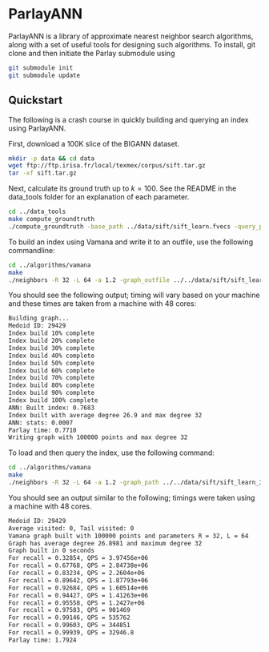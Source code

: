 # ParlayANN

ParlayANN is a library of approximate nearest neighbor search algorithms, along with a set of useful tools for designing such algorithms. To install, git clone and then initiate the Parlay submodule using 

```bash
git submodule init
git submodule update
```

## Quickstart

The following is a crash course in quickly building and querying an index using ParlayANN.

First, download a 100K slice of the BIGANN dataset.

```bash
mkdir -p data && cd data
wget ftp://ftp.irisa.fr/local/texmex/corpus/sift.tar.gz
tar -xf sift.tar.gz
```

Next, calculate its ground truth up to $k=100$. See the README in the data_tools folder for an explanation of each parameter.

```bash
cd ../data_tools
make compute_groundtruth
./compute_groundtruth -base_path ../data/sift/sift_learn.fvecs -query_path ../data/sift/sift_query.fvecs -file_type vec -data_type float -k 100 -dist_func Euclidian -gt_path ../data/sift/sift-100K
```

To build an index using Vamana and write it to an outfile, use the following commandline:
```bash
cd ../algorithms/vamana
make
./neighbors -R 32 -L 64 -a 1.2 -graph_outfile ../../data/sift/sift_learn_32_64 -data_type float -file_type vec -dist_func Euclidian -base_path ../../data/sift/sift_learn.fvecs
```

You should see the following output; timing will vary based on your machine and these times are taken from a machine with 48 cores:

```bash
Building graph...
Medoid ID: 29429
Index build 10% complete
Index build 20% complete
Index build 30% complete
Index build 40% complete
Index build 50% complete
Index build 60% complete
Index build 70% complete
Index build 80% complete
Index build 90% complete
Index build 100% complete
ANN: Built index: 0.7683
Index built with average degree 26.9 and max degree 32
ANN: stats: 0.0007
Parlay time: 0.7710
Writing graph with 100000 points and max degree 32
```

To load and then query the index, use the following command:
```bash
cd ../algorithms/vamana
make
./neighbors -R 32 -L 64 -a 1.2 -graph_path ../../data/sift/sift_learn_32_64 -query_path ../../data/sift/sift_query.fvecs -gt_path ../../data/sift/sift-100K -res_path ../../workflows/vamana_res.csv -data_type float -file_type vec -dist_func Euclidian -base_path ../../data/sift/sift_learn.fvecs
```

You should see an output similar to the following; timings were taken using a machine with 48 cores.

```bash
Medoid ID: 29429
Average visited: 0, Tail visited: 0
Vamana graph built with 100000 points and parameters R = 32, L = 64
Graph has average degree 26.8981 and maximum degree 32
Graph built in 0 seconds
For recall = 0.32854, QPS = 3.97456e+06
For recall = 0.67768, QPS = 2.84738e+06
For recall = 0.83234, QPS = 2.2604e+06
For recall = 0.89642, QPS = 1.87793e+06
For recall = 0.92684, QPS = 1.60514e+06
For recall = 0.94427, QPS = 1.41263e+06
For recall = 0.95558, QPS = 1.2427e+06
For recall = 0.97583, QPS = 901469
For recall = 0.99146, QPS = 535762
For recall = 0.99603, QPS = 344851
For recall = 0.99939, QPS = 32946.8
Parlay time: 1.7924
```

